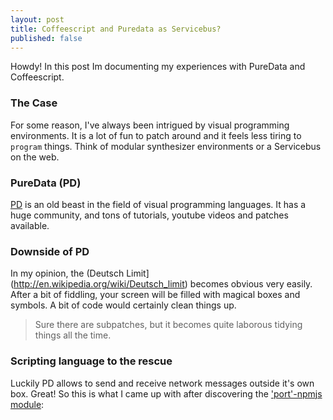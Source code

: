 ```yaml
---
layout: post
title: Coffeescript and Puredata as Servicebus?
published: false
---
```


<div class="message">
  Howdy! In this post Im documenting my experiences with PureData and Coffeescript.
</div>

### The Case

For some reason, I've always been intrigued by visual programming environments.
It is a lot of fun to patch around and it feels less tiring to `program` things.
Think of modular synthesizer environments or a Servicebus on the web.

### PureData (PD)

[PD](http://en.wikipedia.org/wiki/Pure_Data) is an old beast in the field of visual programming languages.
It has a huge community, and tons of tutorials, youtube videos and patches available.

### Downside of PD

In my opinion, the (Deutsch Limit](http://en.wikipedia.org/wiki/Deutsch_limit) becomes obvious very easily.
After a bit of fiddling, your screen will be filled with magical boxes and symbols.
A bit of code would certainly clean things up.

> Sure there are subpatches, but it becomes quite laborous tidying things all the time.

### Scripting language to the rescue

Luckily PD allows to send and receive network messages outside it's own box.
Great!
So this is what I came up with after discovering the ['port'-npmjs module](https://www.npmjs.com/package/port):

<img alt="" src="img/puredata-coffeescript.png"/>


